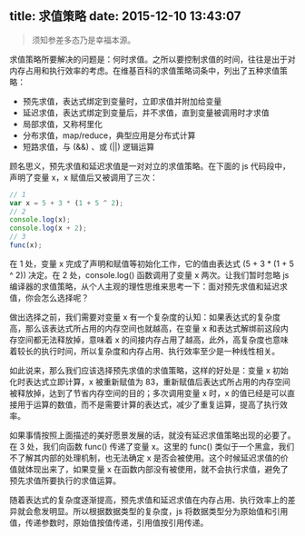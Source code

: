 title: 求值策略
date: 2015-12-10 13:43:07
---

> 须知参差多态乃是幸福本源。

求值策略所要解决的问题是：何时求值。之所以要控制求值的时间，往往是出于对内存占用和执行效率的考虑。在维基百科的求值策略词条中，列出了五种求值策略：

- 预先求值，表达式绑定到变量时，立即求值并附加给变量
- 延迟求值，表达式绑定到变量后，并不求值，直到变量被调用时才求值
- 局部求值，又称柯里化
- 分布求值，map/reduce，典型应用是分布式计算
- 短路求值，与 (&&) 、或 (||) 逻辑运算

顾名思义，预先求值和延迟求值是一对对立的求值策略。在下面的 js 代码段中，声明了变量 x，x 赋值后又被调用了三次：

```js
// 1
var x = 5 + 3 * (1 + 5 ^ 2);
// 2
console.log(x);
console.log(x + 2);
// 3
func(x);
```

<!-- more -->

在 1 处，变量 x 完成了声明和赋值等初始化工作，它的值由表达式 (5 + 3 * (1 + 5 ^ 2)) 决定。在 2 处，console.log() 函数调用了变量 x 两次。让我们暂时忽略 js 编译器的求值策略，从个人主观的理性思维来思考一下：面对预先求值和延迟求值，你会怎么选择呢？

做出选择之前，我们需要对变量 x 有一个复杂度的认知：如果表达式的复杂度高，那么该表达式所占用的内存空间也就越高，在变量 x 和表达式解绑前这段内存空间都无法释放掉，意味着 x 的间接内存占用了越高，此外，高复杂度也意味着较长的执行时间，所以复杂度和内存占用、执行效率至少是一种线性相关。

如此说来，那么我们应该选择预先求值的求值策略，这样的好处是：变量 x 初始化时表达式立即计算，x 被重新赋值为 83，重新赋值后表达式所占用的内存空间被释放掉，达到了节省内存空间的目的；多次调用变量 x 时，x 的值已经是可以直接用于运算的数值，而不是需要计算的表达式，减少了重复运算，提高了执行效率。

如果事情按照上面描述的美好愿景发展的话，就没有延迟求值策略出现的必要了。在 3 处，我们向函数 func() 传递了变量 x。这里的 func() 类似于一个黑盒，我们不了解其内部的处理机制，也无法确定 x 是否会被使用。这个时候延迟求值的价值就体现出来了，如果变量 x 在函数内部没有被使用，就不会执行求值，避免了预先求值所要执行的求值运算。

随着表达式的复杂度逐渐提高，预先求值和延迟求值在内存占用、执行效率上的差异就会愈发明显。所以根据数据类型的复杂度，js 将数据类型分为原始值和引用值，传递参数时，原始值按值传递，引用值按引用传递。